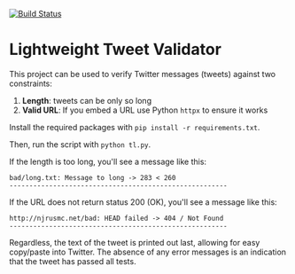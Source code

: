 [![Build Status](
https://travis-ci.com/nickrusso42518/tweeter-lite.svg?branch=master)](
https://travis-ci.com/nickrusso42518/tweeter-lite)

# Lightweight Tweet Validator
This project can be used to verify Twitter messages (tweets) against
two constraints:
  1. **Length**: tweets can be only so long
  2. **Valid URL**: If you embed a URL use Python `httpx` to ensure it works

Install the required packages with `pip install -r requirements.txt`.

Then, run the script with `python tl.py`.

If the length is too long, you'll see a message like this:
```
bad/long.txt: Message to long -> 283 < 260
-------------------------------------------------------
```

If the URL does not return status 200 (OK), you'll see a message like this:
```
http://njrusmc.net/bad: HEAD failed -> 404 / Not Found
-------------------------------------------------------
```

Regardless, the text of the tweet is printed out last, allowing for easy
copy/paste into Twitter. The absence of any error messages is an indication
that the tweet has passed all tests.
